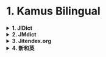 # 1. Kamus Bilingual

<details>
<summary><strong>1. JIDict</strong></summary>

Kamus bilingual Jepang-Indonesia berbasis JMdict yang telah disesuaikan untuk penutur bahasa Indonesia. Memuat terjemahan langsung dalam bahasa Indonesia dan cocok untuk pengguna awal yang masih bergantung pada penjelasan bilingual.

</details>

<details>
<summary><strong>2. JMdict</strong></summary>

Kamus bilingual Jepang-Inggris paling lengkap dan sering menjadi dasar berbagai kamus turunan lainnya. Bersifat open source dan diperbarui secara berkala. Sangat cocok untuk pengguna tingkat awal hingga menengah yang membutuhkan makna dasar dalam bahasa Inggris.

</details>

<details>
<summary><strong>3. Jitendex.org</strong></summary>

Mirror daring JMdict yang dilengkapi dengan informasi tambahan dan antarmuka pencarian berbasis web. Versi ini digunakan sebagai kamus referensi bilingual tambahan.

</details>

<details>
<summary><strong>4. 新和英</strong></summary>

Kamus Jepang-Inggris modern yang menyediakan banyak padanan alami dalam bahasa Inggris kontemporer. Sangat cocok untuk penulis atau penerjemah yang ingin menemukan ekspresi Inggris yang lebih alami.
